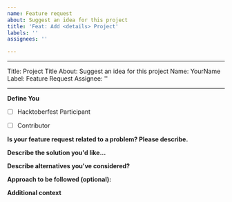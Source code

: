 ```yaml
---
name: Feature request
about: Suggest an idea for this project
title: 'Feat: Add <details> Project'
labels: ''
assignees: ''

---
```


---
Title: Project Title
About: Suggest an idea for this project
Name: YourName
Label: Feature Request
Assignee: ''

---

**Define You**

- [ ] Hacktoberfest Participant 
- [ ] Contributor


<!-- Have you talked to any of the Moderators or Project Admin (Sarthak S Kumar) before creating this issue? If not, just have a quick discussion and then once approved, create this feature request. -->

**Is your feature request related to a problem? Please describe.**

<!-- A clear and concise description of what the problem is. -->

**Describe the solution you'd like...**

<!-- A clear and concise description of what you want to happen. -->

**Describe alternatives you've considered?**

<!-- A clear and concise description of any alternative solutions or features you've considered. -->

**Approach to be followed (optional):**

<!-- A clear and concise description of approach to be followed. -->

**Additional context**

<!-- Add any other context or screenshots about the feature request here. -->
